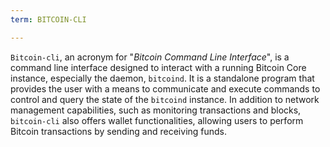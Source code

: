 ```yaml
---
term: BITCOIN-CLI

---
```

`Bitcoin-cli`, an acronym for "*Bitcoin Command Line Interface*", is a command line interface designed to interact with a running Bitcoin Core instance, especially the daemon, `bitcoind`. It is a standalone program that provides the user with a means to communicate and execute commands to control and query the state of the `bitcoind` instance. In addition to network management capabilities, such as monitoring transactions and blocks, `bitcoin-cli` also offers wallet functionalities, allowing users to perform Bitcoin transactions by sending and receiving funds.